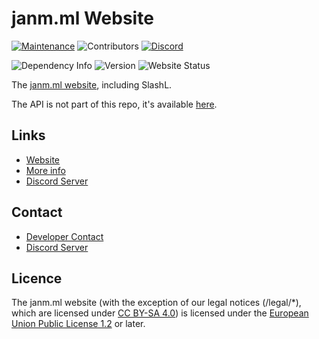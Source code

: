 # janm.ml Website

[![Maintenance](https://img.shields.io/badge/Maintained%3F-yes-green.svg)](https://GitHub.com/janmml/janmWeb/graphs/commit-activity)
![Contributors](https://img.shields.io/github/contributors-anon/janmml/janmWeb)
[![Discord](https://img.shields.io/discord/677598544160358418)](https://janm.ml/discord)

![Dependency Info](https://img.shields.io/david/janmml/janmWeb)
![Version](https://img.shields.io/github/package-json/v/janmml/janmWeb)
![Website Status](https://img.shields.io/website?down_color=red&down_message=offline&up_color=green&up_message=online&url=https%3A%2F%2Fjanm.ml)

The [janm.ml website](https://janm.ml), including SlashL.

The API is not part of this repo, it's available [here](https://github.com/janmml/janmApi).

## Links

- [Website](https://janm.ml)
- [More info](https://janm.ml/dev/janmWeb)
- [Discord Server](https://janm.ml/discord)

## Contact

- [Developer Contact](https://janm.ml/contact)
- [Discord Server](https://janm.ml/discord)

## Licence

The janm.ml website (with the exception of our legal notices (/legal/*), which are licensed under [CC BY-SA 4.0](https://creativecommons.org/licenses/by-sa/4.0/)) is licensed under the [European Union Public License 1.2](http://ec.europa.eu/idabc/eupl.html) or later.

